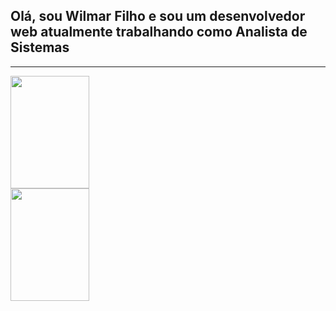 
<h2> Olá, sou Wilmar Filho e sou um desenvolvedor web atualmente trabalhando como Analista de Sistemas</h2>
<hr>

<div>
  <img src='https://github-readme-stats.vercel.app/api?username=WilmarFilho&show_icons=true&theme=radical' height='180cm' width=50%>
  <img src='https://github-readme-stats.vercel.app/api/top-langs/?username=WilmarFilho&layout=compact&theme=radical' height='180cm' width=50%>
</div>

<br>



<!---
WilmarFilho/WilmarFilho is a ✨ special ✨ repository because its `README.md` (this file) appears on your GitHub profile.
You can click the Preview link to take a look at your changes.
--->

